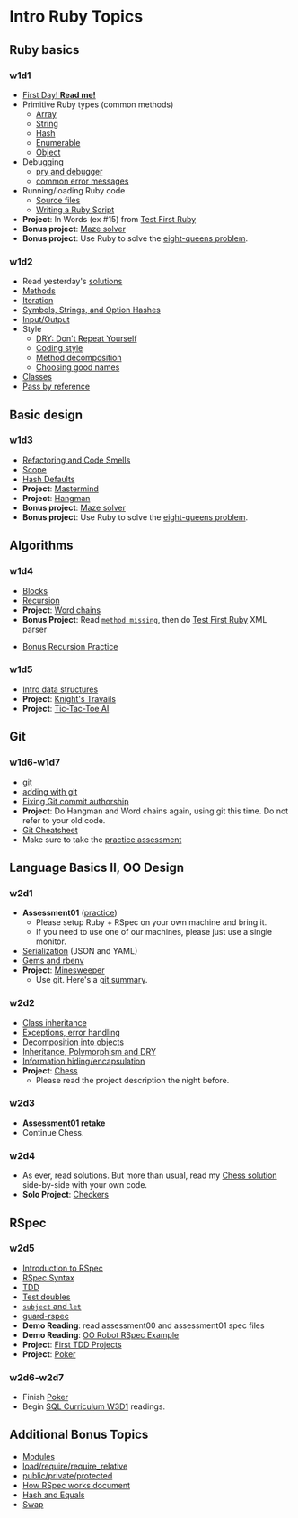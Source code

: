 # Intro Ruby Topics

## Ruby basics

### w1d1

+ [First Day! **Read me!**][day1-instructions]
+ Primitive Ruby types (common methods)
    + [Array][array]
    + [String][string]
    + [Hash][hash]
    + [Enumerable][enumerable]
    + [Object][object]
+ Debugging
    + [pry and debugger][pry-and-debugger]
    + [common error messages][common-error-messages]
+ Running/loading Ruby code
    + [Source files][source-files]
    + [Writing a Ruby Script][writing-a-script]
+ **Project**: In Words (ex #15) from
  [Test First Ruby][test-first-ruby]
+ **Bonus project**: [Maze solver][maze-project]
+ **Bonus project**: Use Ruby to solve the
  [eight-queens problem][eight-queens].

[day1-instructions]: https://github.com/appacademy/meta/blob/master/first-day-instructions/README.md
[keyboard-shortcuts]: ./w1d1/shortcuts.md
[versions]: ./w1d1/versions.md

[array]: ./w1d1/data-structures/array.md
[string]: ./w1d1/data-structures/string.md
[hash]: ./w1d1/data-structures/hash.md
[enumerable]: ./w1d1/data-structures/enumerable.md
[object]: ./w1d1/data-structures/object.md

[pry-and-debugger]: ./w1d1/debugging/debugger.md
[common-error-messages]: ./w1d1/debugging/common-exceptions.md

[source-files]: ./w1d1/running-ruby-code/source-files.md
[writing-a-script]: ./w1d1/running-ruby-code/writing-a-script.md

[test-first-ruby]: https://github.com/alexch/learn_ruby
[maze-project]: ./projects/w1d1-maze-solver.md
[eight-queens]: http://en.wikipedia.org/wiki/Eight_queens_puzzle

### w1d2

+ Read yesterday's [solutions][solutions]
+ [Methods][methods]
+ [Iteration][iteration]
+ [Symbols, Strings, and Option Hashes][symbols-and-strings]
+ [Input/Output][input-output]
+ Style
    + [DRY: Don't Repeat Yourself][dry]
    + [Coding style][coding-style]
    + [Method decomposition][method-decomposition]
    + [Choosing good names][naming]
+ [Classes][classes]
+ [Pass by reference][pass-by-reference]

[solutions]: https://github.com/appacademy/solutions
[methods]: ./w1d2/methods.md
[iteration]: ./w1d2/iteration.md
[symbols-and-strings]: ./w1d2/symbols-and-strings.md
[input-output]: ./w1d2/io.md

[dry]: ./w1d2/style/dry.md
[coding-style]: ./w1d2/style/coding-style.md
[method-decomposition]: ./w1d2/style/method-decomposition.md
[naming]: ./w1d2/style/naming.md

[classes]: ./w1d2/classes.md
[pass-by-reference]: ./w1d2/pass-by-reference.md

## Basic design

### w1d3

+ [Refactoring and Code Smells][code-smells]
+ [Scope][scope]
+ [Hash Defaults][hash-defaults]
+ **Project**: [Mastermind][mastermind]
+ **Project**: [Hangman][hangman]
+ **Bonus project**: [Maze solver][maze-project]
+ **Bonus project**: Use Ruby to solve the
  [eight-queens problem][eight-queens].

[code-smells]: ./w1d3/refactoring.md
[scope]: ./w1d3/scope.md
[hash-defaults]: ./w1d3/hash-defaults.md

[mastermind]: ./projects/w1d3-mastermind.md
[hangman]: ./projects/w1d3-hangman.md

## Algorithms

### w1d4

+ [Blocks][blocks]
+ [Recursion][recursion]
+ **Project**: [Word chains][word-chains]
+ **Bonus Project**: Read [`method_missing`][method-missing], then do [Test First Ruby][test-first-ruby] XML parser
* [Bonus Recursion Practice][bonus-recursion-practice]

[blocks]: ./w1d4/blocks.md
[recursion]: ./w1d4/recursion.md

[word-chains]:  ./projects/w1d4-word-chains.md
[test-first-ruby]: https://github.com/alexch/learn_ruby
[method-missing]: ./w1d4/method-missing.md
[bonus-recursion-practice]: https://github.com/mistakevin/recursion_exercises

### w1d5

+ [Intro data structures][intro-data-structures]
+ **Project**: [Knight's Travails][knights-travails]
+ **Project**: [Tic-Tac-Toe AI][tic-tac-toe-ai]

[intro-data-structures]: ./w1d5/intro-algorithms.md

[knights-travails]: ./projects/w1d5-knights-travails.md
[tic-tac-toe-ai]: ./projects/w1d5-tic-tac-toe-ai.md

## Git

### w1d6-w1d7

+ [git][git]
+ [adding with git][git-add]
+ [Fixing Git commit authorship][git-fix-authorship]
+ **Project**: Do Hangman and Word chains again, using git this
  time. Do not refer to your old code.
+ [Git Cheatsheet][git-cheatsheet]
+ Make sure to take the [practice assessment][assessment-practice]

[git]: ./w1d6-w1d7/git.md
[git-add]: ./w1d6-w1d7/git-add.md
[git-cheatsheet]: http://www.ndpsoftware.com/git-cheatsheet.html
[git-fix-authorship]: ./w1d6-w1d7/git-fix-authorship.md

## Language Basics II, OO Design

### w2d1

+ **Assessment01** ([practice][assessment-practice])
    + Please setup Ruby + RSpec on your own machine and bring it.
    + If you need to use one of our machines, please just use a single
      monitor.
+ [Serialization][serialization] (JSON and YAML)
+ [Gems and rbenv][gems]
+ **Project**: [Minesweeper][minesweeper]
    * Use git. Here's a [git summary][git-summary].

[assessment-practice]: https://github.com/appacademy/assessment-prep
[serialization]: ./w2d1/serialization.md
[gems]: ./w2d1/gems-and-rbenv.md

[minesweeper]: ./projects/w2d1-minesweeper.md
[git-summary]: ./w1d6-w1d7/git-summary.md

### w2d2

+ [Class inheritance][inheritance]
+ [Exceptions, error handling][errors]
+ [Decomposition into objects][object-decomposition]
+ [Inheritance, Polymorphism and DRY][inheritance-design]
+ [Information hiding/encapsulation][hiding]
+ **Project**: [Chess][chess]
    + Please read the project description the night before.

[inheritance]: ./w2d2/inheritance.md
[errors]: ./w2d2/errors.md
[object-decomposition]: ./w2d2/object-decomposition.md
[inheritance-design]: ./w2d2/inheritance-design.md
[hiding]: ./w2d2/hiding.md

[chess]: ./projects/w2d2-chess/w2d2-chess.md

### w2d3

+ **Assessment01 retake**
+ Continue Chess.

### w2d4

+ As ever, read solutions. But more than usual, read my
  [Chess solution][chess-solution] side-by-side with your own code.
+ **Solo Project**: [Checkers][checkers-project]

[chess-solution]: https://github.com/appacademy/solutions/tree/master/w2/w2d2-w2d3
[checkers-project]: ./projects/w2d4-checkers.md

## RSpec

### w2d5

+ [Introduction to RSpec][intro-rspec]
+ [RSpec Syntax][rspec-syntax]
+ [TDD][intro-tdd]
+ [Test doubles][test-doubles]
+ [`subject` and `let`][subject-and-let]
+ [guard-rspec][guard-rspec]
+ **Demo Reading**: read assessment00 and assessment01 spec files
+ **Demo Reading**: [OO Robot RSpec Example][robot-demo]
+ **Project**: [First TDD Projects][first-tdd-projects]
+ **Project**: [Poker][poker-project]

[intro-rspec]: ./w2d5/intro-rspec.md
[rspec-syntax]: ./w2d5/rspec-syntax.md
[intro-tdd]: ./w2d5/intro-tdd.md
[test-doubles]: ./w2d5/test-doubles.md
[subject-and-let]: ./w2d5/subject-and-let.md
[guard-rspec]: ./w2d5/guard-rspec.md

[robot-demo]: ./w2d5/robot-rspec-demo

[first-tdd-projects]: ./projects/w2d5-first-tdd-projects.md
[poker-project]: ./projects/w2d5-poker.md

### w2d6-w2d7

+ Finish [Poker][poker-project]
+ Begin [SQL Curriculum W3D1][sql-curriculum] readings.

[sql-curriculum]: https://github.com/appacademy/sql-curriculum

## Additional Bonus Topics

+ [Modules][modules]
+ [load/require/require_relative][require]
+ [public/private/protected][privacy]
+ [How RSpec works document][how-rspec-works]
+ [Hash and Equals][hash-and-equals]
+ [Swap][swap]

[modules]: ./bonus/modules.md
[require]: ./bonus/require.md
[privacy]: ./bonus/privacy.md
[how-rspec-works]: ./bonus/how-rspec-works.md
[hash-and-equals]: ./bonus/hash-and-equals.md
[swap]: ./bonus/swap.md
